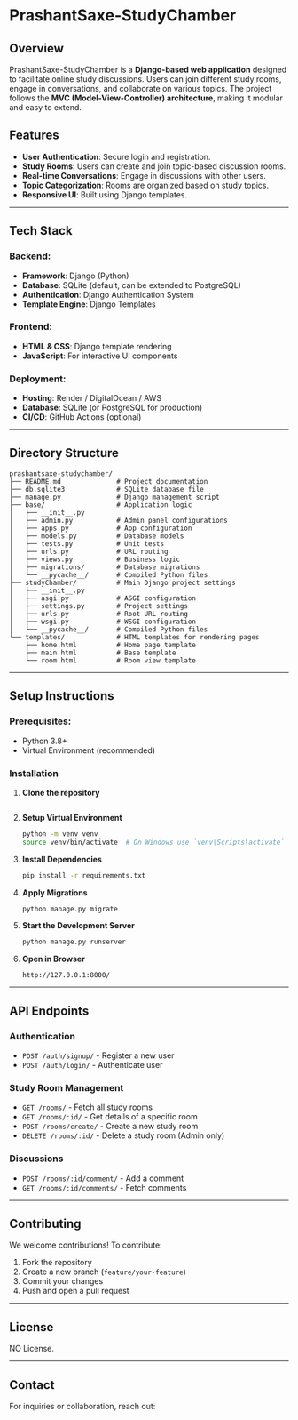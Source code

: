 # PrashantSaxe-StudyChamber

## Overview
PrashantSaxe-StudyChamber is a **Django-based web application** designed to facilitate online study discussions. Users can join different study rooms, engage in conversations, and collaborate on various topics. The project follows the **MVC (Model-View-Controller) architecture**, making it modular and easy to extend.

## Features
- **User Authentication**: Secure login and registration.
- **Study Rooms**: Users can create and join topic-based discussion rooms.
- **Real-time Conversations**: Engage in discussions with other users.
- **Topic Categorization**: Rooms are organized based on study topics.
- **Responsive UI**: Built using Django templates.

---

## Tech Stack
### Backend:
- **Framework**: Django (Python)
- **Database**: SQLite (default, can be extended to PostgreSQL)
- **Authentication**: Django Authentication System
- **Template Engine**: Django Templates

### Frontend:
- **HTML & CSS**: Django template rendering
- **JavaScript**: For interactive UI components

### Deployment:
- **Hosting**: Render / DigitalOcean / AWS
- **Database**: SQLite (or PostgreSQL for production)
- **CI/CD**: GitHub Actions (optional)

---

## Directory Structure
```
prashantsaxe-studychamber/
├── README.md              # Project documentation
├── db.sqlite3             # SQLite database file
├── manage.py              # Django management script
├── base/                  # Application logic
│   ├── __init__.py
│   ├── admin.py           # Admin panel configurations
│   ├── apps.py            # App configuration
│   ├── models.py          # Database models
│   ├── tests.py           # Unit tests
│   ├── urls.py            # URL routing
│   ├── views.py           # Business logic
│   ├── migrations/        # Database migrations
│   └── __pycache__/       # Compiled Python files
├── studyChamber/          # Main Django project settings
│   ├── __init__.py
│   ├── asgi.py            # ASGI configuration
│   ├── settings.py        # Project settings
│   ├── urls.py            # Root URL routing
│   ├── wsgi.py            # WSGI configuration
│   └── __pycache__/       # Compiled Python files
└── templates/             # HTML templates for rendering pages
    ├── home.html          # Home page template
    ├── main.html          # Base template
    └── room.html          # Room view template
```

---

## Setup Instructions
### Prerequisites:
- Python 3.8+
- Virtual Environment (recommended)

### Installation
1. **Clone the repository**
   ```sh

   ```

2. **Setup Virtual Environment**
   ```sh
   python -m venv venv
   source venv/bin/activate  # On Windows use `venv\Scripts\activate`
   ```

3. **Install Dependencies**
   ```sh
   pip install -r requirements.txt
   ```

4. **Apply Migrations**
   ```sh
   python manage.py migrate
   ```

5. **Start the Development Server**
   ```sh
   python manage.py runserver
   ```

6. **Open in Browser**
   ```
   http://127.0.0.1:8000/
   ```

---

## API Endpoints
### **Authentication**
- `POST /auth/signup/` - Register a new user
- `POST /auth/login/` - Authenticate user

### **Study Room Management**
- `GET /rooms/` - Fetch all study rooms
- `GET /rooms/:id/` - Get details of a specific room
- `POST /rooms/create/` - Create a new study room
- `DELETE /rooms/:id/` - Delete a study room (Admin only)

### **Discussions**
- `POST /rooms/:id/comment/` - Add a comment
- `GET /rooms/:id/comments/` - Fetch comments

---

## Contributing
We welcome contributions! To contribute:
1. Fork the repository
2. Create a new branch (`feature/your-feature`)
3. Commit your changes
4. Push and open a pull request

---

## License
NO License.

---

## Contact
For inquiries or collaboration, reach out:

